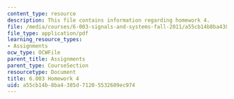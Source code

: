 ```yaml
---
content_type: resource
description: This file contains information regarding homework 4.
file: /media/courses/6-003-signals-and-systems-fall-2011/a55cb14b8ba4385d71205532609ec974_MIT6_003F11_hw04.pdf
file_type: application/pdf
learning_resource_types:
- Assignments
ocw_type: OCWFile
parent_title: Assignments
parent_type: CourseSection
resourcetype: Document
title: 6.003 Homework 4
uid: a55cb14b-8ba4-385d-7120-5532609ec974
---
```


